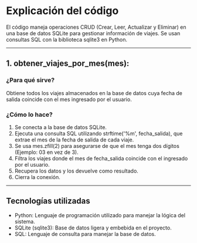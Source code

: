 # Explicación del código

El código maneja operaciones CRUD (Crear, Leer, Actualizar y Eliminar) en una base de datos SQLite para gestionar información de viajes. Se usan consultas SQL con la biblioteca sqlite3 en Python.

---
## 1. obtener_viajes_por_mes(mes):

### ¿Para qué sirve?
Obtiene todos los viajes almacenados en la base de datos cuya fecha de salida coincide con el mes ingresado por el usuario.

### ¿Cómo lo hace?

1. Se conecta a la base de datos SQLite.
2. Ejecuta una consulta SQL utilizando strftime('%m', fecha_salida), que extrae el mes de la fecha de salida de cada viaje.
3. Se usa mes.zfill(2) para asegurarse de que el mes tenga dos dígitos (Ejemplo: 03 en vez de 3).
4. Filtra los viajes donde el mes de fecha_salida coincide con el ingresado por el usuario.
5. Recupera los datos y los devuelve como resultado.
6. Cierra la conexión.

---
## Tecnologías utilizadas

- Python: Lenguaje de programación utilizado para manejar la lógica del sistema.
- SQLite (sqlite3): Base de datos ligera y embebida en el proyecto.
- SQL: Lenguaje de consulta para manejar la base de datos.
